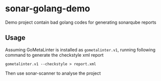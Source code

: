 # sonar-golang-demo

Demo project contain bad golang codes for generating sonarqube reports

## Usage

Assuming GoMetaLinter is installed as `gometalinter.v1`, running following command to generate the checkstyle xml report

```
gometalinter.v1 --checkstyle > report.xml
```

Then use sonar-scanner to analyse the project
